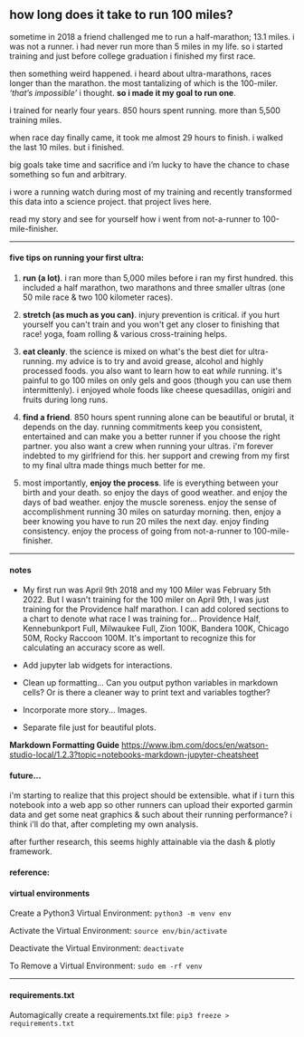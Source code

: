 ## how long does it take to run 100 miles?

sometime in 2018 a friend challenged me to run a half-marathon; 13.1 miles. i was not a runner. i had never run more than 5 miles in my life. so i started training and just before college graduation i finished my first race.

then something weird happened. i heard about ultra-marathons, races longer than the marathon. the most tantalizing of which is the 100-miler. _‘that’s impossible’_ i thought. __so i made it my goal to run one__.

i trained for nearly four years. 850 hours spent running. more than 5,500 training miles.

when race day finally came, it took me almost 29 hours to finish. i walked the last 10 miles. but i finished. 

big goals take time and sacrifice and i’m lucky to have the chance to chase something so fun and arbitrary.

i wore a running watch during most of my training and recently transformed this data into a science project. that project lives here. 

read my story and see for yourself how i went from not-a-runner to 100-mile-finisher. 

***

#### five tips on running your first ultra:

1. __run (a lot)__. i ran more than 5,000 miles before i ran my first hundred. this included a half marathon, two marathons and three smaller ultras (one 50 mile race & two 100 kilometer races).

2. __stretch (as much as you can)__. injury prevention is critical. if you hurt yourself you can't train and you won't get any closer to finishing that race! yoga, foam rolling & various cross-training helps.

3. __eat cleanly__. the science is mixed on what's the best diet for ultra-running. my advice is to try and avoid grease, alcohol and highly processed foods. you also want to learn how to eat _while_ running. it's painful to go 100 miles on only gels and goos (though you can use them intermittenly). i enjoyed whole foods like cheese quesadillas, onigiri and fruits during long runs.

4. __find a friend__. 850 hours spent running alone can be beautiful or brutal, it depends on the day. running commitments keep you consistent, entertained and can make you a better runner if you choose the right partner. you also want a crew when running your ultras. i'm forever indebted to my girlfriend for this. her support and crewing from my first to my final ultra made things much better for me.

5. most importantly, __enjoy the process__. life is everything between your birth and your death. so enjoy the days of good weather. and enjoy the days of bad weather. enjoy the muscle soreness. enjoy the sense of accomplishment running 30 miles on saturday morning. then, enjoy a beer knowing you have to run 20 miles the next day. enjoy finding consistency. enjoy the process of going from not-a-runner to 100-mile-finisher.

***

#### notes
* My first run was April 9th 2018 and my 100 Miler was February 5th 2022. But I wasn't training for the 100 miler on April 9th, I was just training for the Providence half marathon. I can add colored sections to a chart to denote what race I was training for... Providence Half, Kennebunkport Full, Milwaukee Full, Zion 100K, Bandera 100K, Chicago 50M, Rocky Raccoon 100M. It's important to recognize this for calculating an accuracy score as well.

* Add jupyter lab widgets for interactions.

* Clean up formatting... Can you output python variables in markdown cells? Or is there a cleaner way to print text and variables togther?

* Incorporate more story... Images.

* Separate file just for beautiful plots.

__Markdown Formatting Guide__
https://www.ibm.com/docs/en/watson-studio-local/1.2.3?topic=notebooks-markdown-jupyter-cheatsheet

#### future...
i'm starting to realize that this project should be extensible. what if i turn this notebook into a web app so other runners can upload their exported garmin data and get some neat graphics & such about their running performance? i think i'll do that, after completing my own analysis.

after further research, this seems highly attainable via the dash & plotly framework. 

#### reference:

#### virtual environments
Create a Python3 Virtual Environment: 
```python3 -m venv env```

Activate the Virtual Environment:
```source env/bin/activate```

Deactivate the Virtual Environment:
```deactivate```

To Remove a Virtual Environment:
```sudo em -rf venv```

---
#### requirements.txt
Automagically create a requirements.txt file:
```pip3 freeze > requirements.txt```
